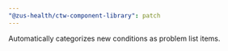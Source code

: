 ```yaml
---
"@zus-health/ctw-component-library": patch
---
```


Automatically categorizes new conditions as problem list items.
